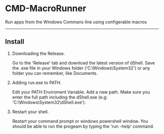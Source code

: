 # CMD-MacroRunner
Run apps from the Windows Commans line using configerable macros

---

## Install
1. Downloading the Release.

    Go to the 'Release' tab and download the latest version of dShell.
    Save the .exe file in your Windows folder ('C:\Windows\System32') or any folder you can remember, like Documents.

2. Adding run.exe to PATH.

    Edit your PATH Enviroment Variable.
    Add a new path. Make sure you enter the full path including the dShell.exe (e.g: 'C:\Windows\System32\dShell.exe').

3. Restart your shell.

    Restart your command prompt or windows powershell window. You should be able to run the progeam by typing the 'run -help' command.
